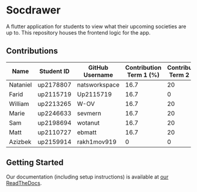 # Socdrawer

A flutter application for students to view what their upcoming societies are up to. This repository houses the frontend logic for the app.

## Contributions

| Name     | Student ID | GitHub Username | Contribution Term 1 (%) | Contribution Term 2 (%) |
|----------|------------|-----------------|-------------------------|-------------------------|
| Nataniel | up2178807  | natsworkspace   | 16.7                    | 20                      |
| Farid    | up2115719  | Up2115719       | 16.7                    | 0                       |
| William  | up2213265  | W-OV            | 16.7                    | 20                      |
| Marie    | up2246633  | sevmern         | 16.7                    | 20                      |
| Sam      | up2198694  | wotanut         | 16.7                    | 20                      |
| Matt     | up2110727  | ebmatt          | 16.7                    | 20                      |
| Azizbek  | up2159914  | rakh1mov919     | 0                       | 0                       |



## Getting Started

Our documentation (including setup instructions) is available at [our ReadTheDocs](https://socdrawer.readthedocs.io/en/latest/).

